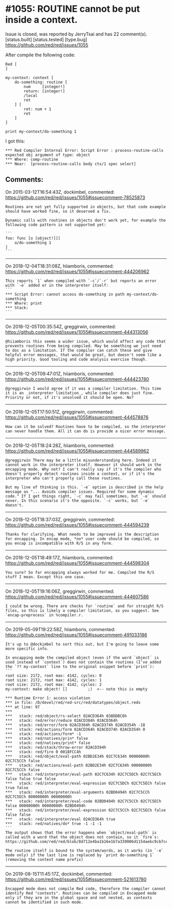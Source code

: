 
#1055: ROUTINE cannot be put inside a context.
================================================================================
Issue is closed, was reported by JerryTsai and has 22 comment(s).
[status.built] [status.tested] [type.bug]
<https://github.com/red/red/issues/1055>

After compile the following code:

``` Red
Red [
]

my-context: context [
    do-something: routine [ 
        num     [integer!] 
        return: [integer!]
        /local
        ret
    ] [
        ret: num + 1
        ret
    ]
]

print my-context/do-something 1
```

I got this:

``` Red
*** Red Compiler Internal Error: Script Error : process-routine-calls expected obj argument of type: object 
*** Where: comp-routine 
*** Near:  [process-routine-calls body ctx/1 spec select] 
```



Comments:
--------------------------------------------------------------------------------

On 2015-03-12T16:54:43Z, dockimbel, commented:
<https://github.com/red/red/issues/1055#issuecomment-78525873>

    Routines are not yet fully supported in objects, but that code example should have worked fine, so it deserved a fix.
    
    Dynamic calls with routines in objects don't work yet, for example the following code pattern is not supported yet:
    
    ```
    foo: func [o [object!]][
        o/do-something 1
    ]
    ```

--------------------------------------------------------------------------------

On 2018-12-04T18:31:08Z, hiiamboris, commented:
<https://github.com/red/red/issues/1055#issuecomment-444206962>

    This reports `1` when compiled with `-c`/`-r` but reports an error with `-e` added or in the interpreter itself:
    ```
    *** Script Error: cannot access do-something in path my-context/do-something
    *** Where: print
    *** Stack:
    ```

--------------------------------------------------------------------------------

On 2018-12-05T00:35:54Z, greggirwin, commented:
<https://github.com/red/red/issues/1055#issuecomment-444313056>

    @hiiamboris this seems a wider issue, which would affect any code that prevents routines from being compiled. May be something we just need to doc as a limitation. If the compiler can catch these and give helpful error messages, that would be great, but doesn't seem like a high priority. Good tooling and code analysis exercise though.

--------------------------------------------------------------------------------

On 2018-12-05T09:47:01Z, hiiamboris, commented:
<https://github.com/red/red/issues/1055#issuecomment-444423780>

    @greggirwin I would agree if it was a compiler limitation. This time it is an _interpreter limitation_, while compiler does just fine. Priority or not, if it's unsolved it should be open. No?

--------------------------------------------------------------------------------

On 2018-12-05T17:50:51Z, greggirwin, commented:
<https://github.com/red/red/issues/1055#issuecomment-444578876>

    How can it be solved? Routines have to be compiled, so the interpreter can never handle them. All it can do is provide a nicer error message.

--------------------------------------------------------------------------------

On 2018-12-05T18:24:28Z, hiiamboris, commented:
<https://github.com/red/red/issues/1055#issuecomment-444589962>

    @greggirwin There may be a little misunderstanding here. Indeed it cannot work in the interpreter itself. However it should work in the encapping mode. Why not? I can't really say if it's the compiler who doesn't properly detect routines inside a context, or if it's the interpreter who can't properly call these routines.
    
    But my line of thinking is this. `-e` option is described in the help message as "... Avoids compiler issues. Required for some dynamic code." If I get things right, `-c` may fail sometimes, but `-e` should never. In this scenario it's the opposite. `-c` works, but `-e` doesn't.

--------------------------------------------------------------------------------

On 2018-12-05T18:37:03Z, greggirwin, commented:
<https://github.com/red/red/issues/1055#issuecomment-444594239>

    Thanks for clarifying. What needs to be improved is the description for encapping. In encap mode, *no* user code should be compiled, so you encap is incompatible with R/S in any form.

--------------------------------------------------------------------------------

On 2018-12-05T18:49:17Z, hiiamboris, commented:
<https://github.com/red/red/issues/1055#issuecomment-444598304>

    You sure? So far encapping always worked for me. Compiled the R/S stuff I mean. Except this one case.

--------------------------------------------------------------------------------

On 2018-12-05T19:16:06Z, greggirwin, commented:
<https://github.com/red/red/issues/1055#issuecomment-444607586>

    I could be wrong. There are checks for `routine` and for straight R/S files, so this is likely a compiler limitation, as you suggest. See `encap-preprocess` in %compiler.r.

--------------------------------------------------------------------------------

On 2019-05-09T19:22:58Z, hiiamboris, commented:
<https://github.com/red/red/issues/1055#issuecomment-491033186>

    It's up to @dockimbel to sort this out, but I'm going to leave some more specific info.
    
    In encapping mode the compiled object (even if the word `object` is used instead of `context`) does not contain the routines (I've added the `?? my-context` line to the original snippet before `print`):
    ```
    root size: 2172, root max: 4142, cycles: 0
    root size: 2172, root max: 4142, cycles: 1
    root size: 2172, root max: 4142, cycles: 2
    my-context: make object! []         ;)  <-- note this is empty
    
    *** Runtime Error 1: access violation
    *** in file: /D/devel/red/red-src/red/datatypes/object.reds
    *** at line: 97
    ***
    ***   stack: red/object/rs-select 02ACD364h 038DDBC8h
    ***   stack: red/error/reduce 02ACD384h 02ACD364h
    ***   stack: red/error/form 02ACD364h 02ACD374h 02ACD354h -18
    ***   stack: red/actions/form 02ACD364h 02ACD374h 02ACD354h 0
    ***   stack: red/actions/form* -1
    ***   stack: red/natives/prin* false
    ***   stack: red/natives/print* false
    ***   stack: red/stack/throw-error 02ACD394h
    ***   stack: red/fire 0 0018FCC4h
    ***   stack: red/object/eval-path 02BD2E34h 02C7C634h 00000000h 02C7C5CCh false
    ***   stack: red/actions/eval-path 02BD2E34h 02C7C634h 00000000h 02C7C5CCh false
    ***   stack: red/interpreter/eval-path 02C7C634h 02C7C5DCh 02C7C5ECh false false true false
    ***   stack: red/interpreter/eval-expression 02C7C5DCh 02C7C5ECh false true false
    ***   stack: red/interpreter/eval-arguments 02BD0494h 02C7C5CCh 02C7C5ECh 00000000h 00000000h
    ***   stack: red/interpreter/eval-code 02BD0494h 02C7C5CCh 02C7C5ECh false 00000000h 00000000h 02BD0494h
    ***   stack: red/interpreter/eval-expression 02C7C5CCh 02C7C5ECh false false false
    ***   stack: red/interpreter/eval 02ACD364h true
    ***   stack: red/natives/do* true -1 -1 -1
    ```
    The output shows that the error happens when `object/eval-path` is called with a word that the object does not contain, so it `fire`s: https://github.com/red/red/blob/8d712e4ba1b16e1b7a339006d1154aebc9cb7ce4/runtime/datatypes/object.reds#L1158
    
    The routine itself is bound to the system/words, as it works (in `-e` mode only) if the last line is replaced by `print do-something 1` (removing the context name prefix)

--------------------------------------------------------------------------------

On 2019-08-15T11:45:17Z, dockimbel, commented:
<https://github.com/red/red/issues/1055#issuecomment-521613780>

    Encapped mode does not compile Red code, therefore the compiler cannot identify Red "contexts". Routines can be compiled in Encapped mode only if they are in the global space and not nested, as contexts cannot be identified in such mode.


